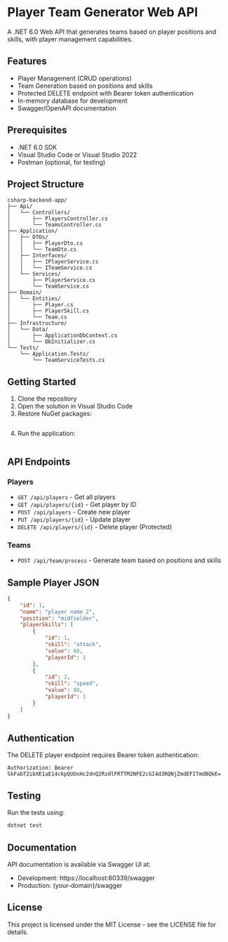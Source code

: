 # Player Team Generator Web API

A .NET 6.0 Web API that generates teams based on player positions and skills, with player management capabilities.

## Features

- Player Management (CRUD operations)
- Team Generation based on positions and skills
- Protected DELETE endpoint with Bearer token authentication
- In-memory database for development
- Swagger/OpenAPI documentation

## Prerequisites

- .NET 6.0 SDK
- Visual Studio Code or Visual Studio 2022
- Postman (optional, for testing)

## Project Structure

```
csharp-backend-app/
├── Api/
│   └── Controllers/
│       ├── PlayersController.cs
│       └── TeamsController.cs
├── Application/
│   ├── DTOs/
│   │   ├── PlayerDto.cs
│   │   └── TeamDto.cs
│   ├── Interfaces/
│   │   ├── IPlayerService.cs
│   │   └── ITeamService.cs
│   └── Services/
│       ├── PlayerService.cs
│       └── TeamService.cs
├── Domain/
│   └── Entities/
│       ├── Player.cs
│       ├── PlayerSkill.cs
│       └── Team.cs
├── Infrastructure/
│   └── Data/
│       ├── ApplicationDbContext.cs
│       └── DbInitializer.cs
└── Tests/
    └── Application.Tests/
        └── TeamServiceTests.cs
```

## Getting Started

1. Clone the repository
2. Open the solution in Visual Studio Code
3. Restore NuGet packages:
   ```bash dotnet restore
   ```
4. Run the application:
   ```bash dotnet run
   ```

## API Endpoints

### Players

- `GET /api/players` - Get all players
- `GET /api/players/{id}` - Get player by ID
- `POST /api/players` - Create new player
- `PUT /api/players/{id}` - Update player
- `DELETE /api/players/{id}` - Delete player (Protected)

### Teams

- `POST /api/team/process` - Generate team based on positions and skills

## Sample Player JSON

```json
{
    "id": 1,
    "name": "player name 2",
    "position": "midfielder",
    "playerSkills": [
        {
            "id": 1,
            "skill": "attack",
            "value": 60,
            "playerId": 1
        },
        {
            "id": 2,
            "skill": "speed",
            "value": 80,
            "playerId": 1
        }
    ]
}
```

## Authentication

The DELETE player endpoint requires Bearer token authentication:

```
Authorization: Bearer SkFabTZibXE1aE14ckpQUUxHc2dnQ2RzdlFRTTM2NFE2cGI4d3RQNjZmdEFITmdBQkE=
```

## Testing

Run the tests using:
```bash
dotnet test
```

## Documentation

API documentation is available via Swagger UI at:
- Development: https://localhost:60339/swagger
- Production: {your-domain}/swagger

## License

This project is licensed under the MIT License - see the LICENSE file for details.
